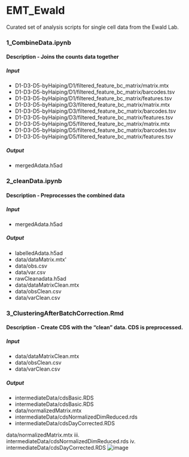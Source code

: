 # EMT_Ewald
Curated set of analysis scripts for single cell data from the Ewald Lab.

### 1_CombineData.ipynb
#### Description - Joins the counts data together
##### Input 
* D1-D3-D5-byHaiping/D1/filtered_feature_bc_matrix/matrix.mtx
* D1-D3-D5-byHaiping/D1/filtered_feature_bc_matrix/barcodes.tsv
* D1-D3-D5-byHaiping/D1/filtered_feature_bc_matrix/features.tsv
* D1-D3-D5-byHaiping/D3/filtered_feature_bc_matrix/matrix.mtx
* D1-D3-D5-byHaiping/D3/filtered_feature_bc_matrix/barcodes.tsv
* D1-D3-D5-byHaiping/D3/filtered_feature_bc_matrix/features.tsv
* D1-D3-D5-byHaiping/D5/filtered_feature_bc_matrix/matrix.mtx
* D1-D3-D5-byHaiping/D5/filtered_feature_bc_matrix/barcodes.tsv
* D1-D3-D5-byHaiping/D5/filtered_feature_bc_matrix/features.tsv
##### Output
* mergedAdata.h5ad

### 2_cleanData.ipynb
#### Description - Preprocesses the combined data
##### Input 
* mergedAdata.h5ad
##### Output
* labelledAdata.h5ad
* data/dataMatrix.mtx'
* data/obs.csv
* data/var.csv
* rawCleanadata.h5ad
* data/dataMatrixClean.mtx
* data/obsClean.csv
* data/varClean.csv

### 3_ClusteringAfterBatchCorrection.Rmd
#### Description - Create CDS with the “clean” data. CDS is preprocessed.
##### Input 
* data/dataMatrixClean.mtx
* data/obsClean.csv
* data/varClean.csv
##### Output
* intermediateData/cdsBasic.RDS
* intermediateData/cdsBasic.RDS
* data/normalizedMatrix.mtx
* intermediateData/cdsNormalizedDimReduced.rds
* intermediateData/cdsDayCorrected.RDS

data/normalizedMatrix.mtx
iii.	intermediateData/cdsNormalizedDimReduced.rds
iv.	intermediateData/cdsDayCorrected.RDS
![image](https://user-images.githubusercontent.com/59892258/127000681-7047ea66-3c95-45d8-a859-51be47cf5d93.png)
